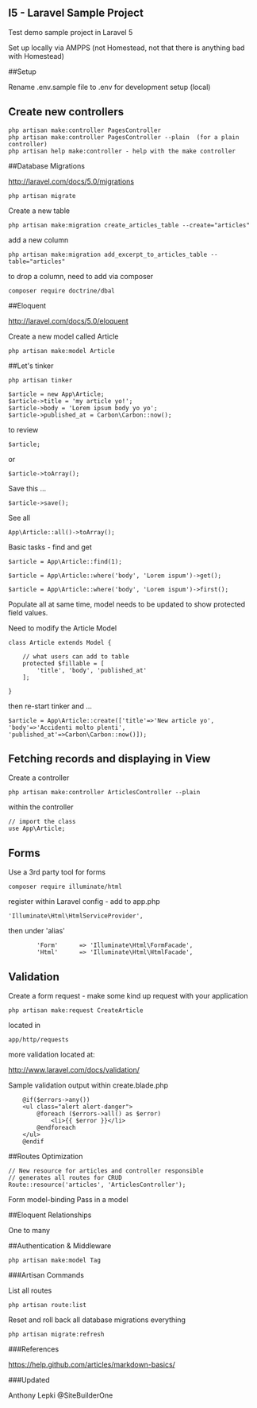 ## l5 - Laravel Sample Project

Test demo sample project in Laravel 5

Set up locally via AMPPS (not Homestead, not that there is anything bad with Homestead)

##Setup

Rename .env.sample file to .env for development setup (local)

## Create new controllers
```
php artisan make:controller PagesController
php artisan make:controller PagesController --plain  (for a plain controller)
php artisan help make:controller - help with the make controller
```

##Database Migrations

http://laravel.com/docs/5.0/migrations
```
php artisan migrate
```
Create a new table
```
php artisan make:migration create_articles_table --create="articles"
```
add a new column
```
php artisan make:migration add_excerpt_to_articles_table --table="articles"
```
to drop a column, need to add via composer
```
composer require doctrine/dbal
```

##Eloquent

http://laravel.com/docs/5.0/eloquent

Create a new model called Article
```
php artisan make:model Article
```


##Let's tinker
```
php artisan tinker

$article = new App\Article;
$article->title = 'my article yo!';
$article->body = 'Lorem ipsum body yo yo';
$article->published_at = Carbon\Carbon::now();
```
to review
```
$article;
```
or
```
$article->toArray();
```
Save this ...
```
$article->save();
```
See all
```
App\Article::all()->toArray();
```
Basic tasks - find and get
```
$article = App\Article::find(1);

$article = App\Article::where('body', 'Lorem ispum')->get();

$article = App\Article::where('body', 'Lorem ispum')->first();
```
Populate all at same time, model needs to be updated to show protected field values.

Need to modify the Article Model
```
class Article extends Model {

	// what users can add to table
	protected $fillable = [
		'title', 'body', 'published_at'
	];

}
```
then re-start tinker and ...
```
$article = App\Article::create(['title'=>'New article yo', 'body'=>'Accidenti molto plenti', 'published_at'=>Carbon\Carbon::now()]);
```


## Fetching records and displaying in View

Create a controller 

```
php artisan make:controller ArticlesController --plain
```
within the controller
```
// import the class
use App\Article;
```

## Forms

Use a 3rd party tool for forms
```
composer require illuminate/html
```
register within Laravel config - add to app.php
```
'Illuminate\Html\HtmlServiceProvider',
```
then under 'alias'
```
		'Form'		=> 'Illuminate\Html\FormFacade',
		'Html'		=> 'Illuminate\Html\HtmlFacade',
```

## Validation

Create a form request - make some kind up request with your application

```
php artisan make:request CreateArticle
```
located in
```
app/http/requests
```
more validation located at:

http://www.laravel.com/docs/validation/

Sample validation output within create.blade.php

```
	@if($errors->any())
	<ul class="alert alert-danger">
		@foreach ($errors->all() as $error)
			<li>{{ $error }}</li>
		@endforeach
	</ul>
	@endif
```
##Routes Optimization

```
// New resource for articles and controller responsible
// generates all routes for CRUD
Route::resource('articles', 'ArticlesController');
```

Form model-binding
Pass in a model 

##Eloquent Relationships

One to many


##Authentication & Middleware

```
php artisan make:model Tag
```













###Artisan Commands

List all routes
```
php artisan route:list
```

Reset and roll back all database migrations everything
```
php artisan migrate:refresh
```





###References

https://help.github.com/articles/markdown-basics/

###Updated

Anthony Lepki
@SiteBuilderOne




